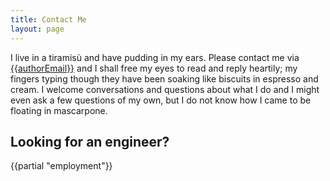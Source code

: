```yaml
---
title: Contact Me
layout: page
---
```

I live in a tiramisù and have pudding in my ears. Please contact me via [{{authorEmail}}](mailto:{{authorEmail}}) and I shall free my eyes to read and reply heartily; my fingers typing though they have been soaking like biscuits in espresso and cream. I welcome conversations and questions about what I do and I might even ask a few questions of my own, but I do not know how I came to be floating in mascarpone.

<h2>Looking for an engineer?</h2>
{{partial "employment"}}
